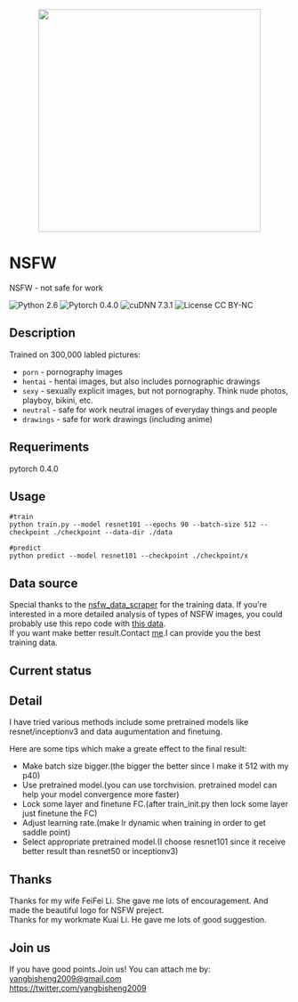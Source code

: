<div align=center>
  <img width=400 src="https://github.com/yangbisheng2009/nsfw-resnet/blob/master/image/nsfw-logo.jpg" >
</div>

# NSFW
NSFW - not safe for work

![Python 2.6](https://img.shields.io/badge/python-2.7-green.svg?style=plastic)
![Pytorch 0.4.0](https://img.shields.io/badge/pytorch-0.4.0-green.svg?style=plastic)
![cuDNN 7.3.1](https://img.shields.io/badge/cudnn-7.3.1-green.svg?style=plastic)
![License CC BY-NC](https://img.shields.io/badge/license-CC_BY--NC-green.svg?style=plastic)

## Description
Trained on 300,000 labled pictures:

- `porn` - pornography images
- `hentai` - hentai images, but also includes pornographic drawings
- `sexy` - sexually explicit images, but not pornography. Think nude photos, playboy, bikini, etc.
- `neutral` - safe for work neutral images of everyday things and people
- `drawings` - safe for work drawings (including anime)

## Requeriments
pytorch 0.4.0

## Usage
```shell
#train
python train.py --model resnet101 --epochs 90 --batch-size 512 --checkpoint ./checkpoint --data-dir ./data

#predict
python predict --model resnet101 --checkpoint ./checkpoint/x

```

## Data source
Special thanks to the [nsfw_data_scraper](https://github.com/alexkimxyz/nsfw_data_scrapper) for the training data.  If you're interested in a more detailed analysis of types of NSFW images, you could probably use this repo code with [this data](https://github.com/EBazarov/nsfw_data_source_urls).  
If you want make better result.Contact [me](https://twitter.com/yangbisheng2009).I can provide you the best training data.  

## Current status

## Detail
I have tried various methods include some pretrained models like resnet/inceptionv3 and data augumentation and finetuing.

Here are some tips which make a greate effect to the final result:

- Make batch size bigger.(the bigger the better since I make it 512 with my p40)
- Use pretrained model.(you can use torchvision. pretrained model can help your model convergence more faster)
- Lock some layer and finetune FC.(after train_init.py then lock some layer just finetune the FC)
- Adjust learning rate.(make lr dynamic when training in order to get saddle point)
- Select appropriate pretrained model.(I choose resnet101 since it receive better result than resnet50 or inceptionv3)

## Thanks
Thanks for my wife FeiFei Li. She gave me lots of encouragement. And made the beautiful logo for NSFW preject.  
Thanks for my workmate Kuai Li. He gave me lots of good suggestion.  

## Join us
If you have good points.Join us!
You can attach me by:  
yangbisheng2009@gmail.com  
https://twitter.com/yangbisheng2009